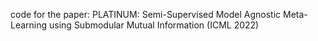 code for the paper: PLATINUM: Semi-Supervised Model Agnostic Meta-Learning using Submodular Mutual Information (ICML 2022)

